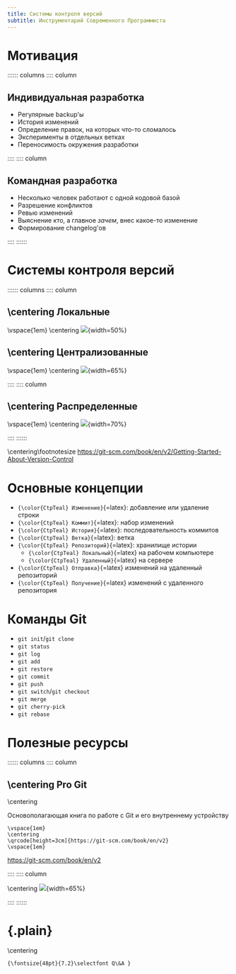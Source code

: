 ```yaml
---
title: Системы контроля версий
subtitle: Инструментарий Современного Программиста
---
```


# Мотивация

:::::: columns
:::: column

## Индивидуальная разработка

- Регулярные backup'ы
- История изменений
- Определение правок, на которых что-то сломалось
- Эксперименты в отдельных ветках
- Переносимость окружения разработки

::::
:::: column

## Командная разработка

- Несколько человек работают с одной кодовой базой
- Разрешение конфликтов
- Ревью изменений
- Выяснение кто, а главное *зачем*, внес какое-то изменение
- Формирование changelog'ов

::::
::::::

# Системы контроля версий

<!-- TODO: rewrite using TikZ -->

:::::: columns
:::: column

## \centering Локальные

\vspace{1em}
\centering
![](images/git/local.png){width=50%}

## \centering Централизованные

\vspace{1em}
\centering
![](images/git/centralized.png){width=65%}

::::
:::: column

## \centering Распределенные

\vspace{1em}
\centering
![](images/git/distributed.png){width=70%}

::::
::::::

\centering\footnotesize
<https://git-scm.com/book/en/v2/Getting-Started-About-Version-Control>

# Основные концепции

- `{\color{CtpTeal} Изменение}`{=latex}: добавление или удаление строки
- `{\color{CtpTeal} Коммит}`{=latex}: набор изменений
- `{\color{CtpTeal} История}`{=latex}: последовательность коммитов
- `{\color{CtpTeal} Ветка}`{=latex}: ветка
- `{\color{CtpTeal} Репозиторий}`{=latex}: хранилище истории
  - `{\color{CtpTeal} Локальный}`{=latex} на рабочем компьютере 
  - `{\color{CtpTeal} Удаленный}`{=latex} на сервере
- `{\color{CtpTeal} Отправка}`{=latex} изменений на удаленный репозиторий
- `{\color{CtpTeal} Получение}`{=latex} изменений с удаленного репозитория

# Команды Git

- `git init`/`git clone`
- `git status`
- `git log`
- `git add`
- `git restore`
- `git commit`
- `git push`
- `git switch`/`git checkout`
- `git merge`
- `git cherry-pick`
- `git rebase`

# Полезные ресурсы

:::::: columns
:::: column

## \centering Pro Git

\centering

Основополагающая книга по работе c Git и его внутреннему устройству

```{=latex}
\vspace{1em}
\centering
\qrcode[height=3cm]{https://git-scm.com/book/en/v2}
\vspace{1em}
```
<https://git-scm.com/book/en/v2>

::::
:::: column

\centering
![](images/git/progit2.png){width=65%}

::::
::::::

# {.plain}

\centering
```{=latex}
{\fontsize{48pt}{7.2}\selectfont Q\&A }
```


